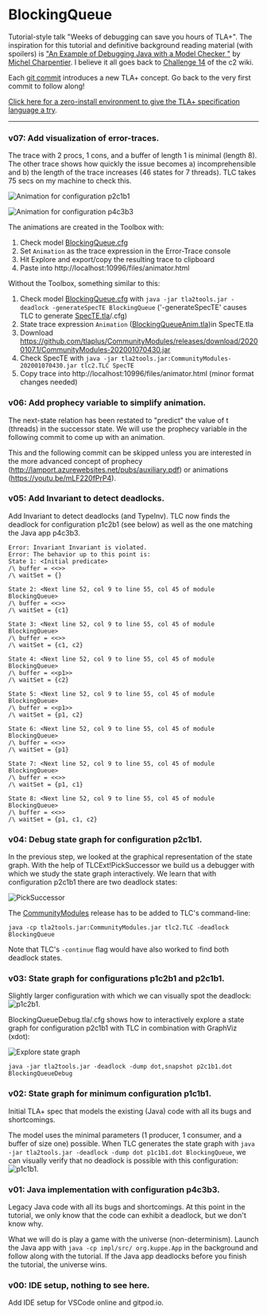 # BlockingQueue
Tutorial-style talk "Weeks of debugging can save you hours of TLA+".  The inspiration  for this tutorial and definitive background reading material (with spoilers) is ["An Example of Debugging Java with a Model Checker
"](http://www.cs.unh.edu/~charpov/programming-tlabuffer.html) by [Michel Charpentier](http://www.cs.unh.edu/~charpov/).  I believe it all goes back to [Challenge 14](http://wiki.c2.com/?ExtremeProgrammingChallengeFourteen) of the c2 wiki.

Each [git commit](https://github.com/lemmy/BlockingQueue/commits/tutorial) introduces a new TLA+ concept.  Go back to the very first commit to follow along!

[Click here for a zero-install environment to give the TLA+ specification language a try](https://gitpod.io/#https://github.com/lemmy/BlockingQueue).

--------------------------------------------------------------------------

### v07: Add visualization of error-traces.
    
The trace with 2 procs, 1 cons, and a buffer of length 1 is
minimal (length 8).  The other trace shows how quickly the
issue becomes a) incomprehensible and b) the length of the
trace increases (46 states for 7 threads).  TLC takes 75 secs
on my machine to check this.

![Animation for configuration p2c1b1](animation/BlockingQueue-Proc2_Cons1_Buff1_Len08.gif)

![Animation for configuration p4c3b3](animation/BlockingQueue-Proc4_Cons3_Buff3_Len46.gif)

The animations are created in the Toolbox with:

1. Check model [BlockingQueue.cfg](BlockingQueue.cfg)
2. Set ```Animation``` as the trace expression in the Error-Trace console
3. Hit Explore and export/copy the resulting trace to clipboard
4. Paste into http://localhost:10996/files/animator.html

Without the Toolbox, something similar to this:

1. Check model [BlockingQueue.cfg](BlockingQueue.cfg) with ```java -jar tla2tools.jar -deadlock -generateSpecTE BlockingQueue``` ('-generateSpecTE' causes TLC to generate [SpecTE.tla](SpecTE.tla)/.cfg)
2. State trace expression ```Animation``` ([BlockingQueueAnim.tla](BlockingQueueAnim.tla))in SpecTE.tla
3. Download https://github.com/tlaplus/CommunityModules/releases/download/20200107.1/CommunityModules-202001070430.jar
4. Check SpecTE with ```java -jar tla2tools.jar:CommunityModules-202001070430.jar tlc2.TLC SpecTE```
5. Copy trace into http://localhost:10996/files/animator.html (minor format changes needed)

### v06: Add prophecy variable to simplify animation.

The next-state relation has been restated to "predict"
the value of t (threads) in the successor state. We
will use the prophecy variable in the following
commit to come up with an animation.
    
This and the following commit can be skipped unless
you are interested in the more advanced concept of
prophecy (http://lamport.azurewebsites.net/pubs/auxiliary.pdf)
or animations (https://youtu.be/mLF220fPrP4).

### v05: Add Invariant to detect deadlocks.

Add Invariant to detect deadlocks (and TypeInv). TLC now finds the deadlock
for configuration p1c2b1 (see below) as well as the one matching the Java
app p4c3b3.

```tla
Error: Invariant Invariant is violated.
Error: The behavior up to this point is:
State 1: <Initial predicate>
/\ buffer = <<>>
/\ waitSet = {}

State 2: <Next line 52, col 9 to line 55, col 45 of module BlockingQueue>
/\ buffer = <<>>
/\ waitSet = {c1}

State 3: <Next line 52, col 9 to line 55, col 45 of module BlockingQueue>
/\ buffer = <<>>
/\ waitSet = {c1, c2}

State 4: <Next line 52, col 9 to line 55, col 45 of module BlockingQueue>
/\ buffer = <<p1>>
/\ waitSet = {c2}

State 5: <Next line 52, col 9 to line 55, col 45 of module BlockingQueue>
/\ buffer = <<p1>>
/\ waitSet = {p1, c2}

State 6: <Next line 52, col 9 to line 55, col 45 of module BlockingQueue>
/\ buffer = <<>>
/\ waitSet = {p1}

State 7: <Next line 52, col 9 to line 55, col 45 of module BlockingQueue>
/\ buffer = <<>>
/\ waitSet = {p1, c1}

State 8: <Next line 52, col 9 to line 55, col 45 of module BlockingQueue>
/\ buffer = <<>>
/\ waitSet = {p1, c1, c2}
```

### v04: Debug state graph for configuration p2c1b1.
    
In the previous step, we looked at the graphical representation of the state
graph.  With the help of TLCExt!PickSuccessor we build us a debugger
with which we study the state graph interactively.  We learn that with
configuration p2c1b1 there are two deadlock states:

![PickSuccessor](./screencasts/v04-PickSuccessor.gif)

The [CommunityModules](https://github.com/tlaplus/CommunityModules) release has to be added to TLC's command-line:

```
java -cp tla2tools.jar:CommunityModules.jar tlc2.TLC -deadlock BlockingQueue
```

Note that TLC's ```-continue``` flag would have also worked to find both
deadlock states.

### v03: State graph for configurations p1c2b1 and p2c1b1.
    
Slightly larger configuration with which we can visually spot the
deadlock: ![p1c2b1](./p1c2b1.svg).

BlockingQueueDebug.tla/.cfg shows how to interactively explore a
state graph for configuration p2c1b1 with TLC in combination with
GraphViz (xdot):

![Explore state graph](./screencasts/v03-StateGraph.gif)

```
java -jar tla2tools.jar -deadlock -dump dot,snapshot p2c1b1.dot BlockingQueueDebug
```

### v02: State graph for minimum configuration p1c1b1.
    
Initial TLA+ spec that models the existing (Java) code with all its
bugs and shortcomings.
    
The model uses the minimal parameters (1 producer, 1 consumer, and
a buffer of size one) possible.  When TLC generates the state graph with
```java -jar tla2tools.jar -deadlock -dump dot p1c1b1.dot BlockingQueue```,
we can visually verify that no deadlock is possible with this
configuration: ![p1c1b1](./p1c1b1.svg).

### v01: Java implementation with configuration p4c3b3.
    
Legacy Java code with all its bugs and shortcomings.  At this point
in the tutorial, we only know that the code can exhibit a deadlock,
but we don't know why.
    
What we will do is play a game with the universe (non-determinism).
Launch the Java app with ```java -cp impl/src/ org.kuppe.App``` in
the background and follow along with the tutorial.  If the Java app
deadlocks before you finish the tutorial, the universe wins.

### v00: IDE setup, nothing to see here.
    
Add IDE setup for VSCode online and gitpod.io.
